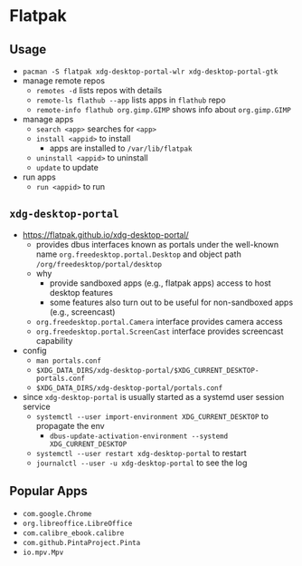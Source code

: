 Flatpak
=======

## Usage

- `pacman -S flatpak xdg-desktop-portal-wlr xdg-desktop-portal-gtk`
- manage remote repos
  - `remotes -d` lists repos with details
  - `remote-ls flathub --app` lists apps in `flathub` repo
  - `remote-info flathub org.gimp.GIMP` shows info about `org.gimp.GIMP`
- manage apps
  - `search <app>` searches for `<app>`
  - `install <appid>` to install
    - apps are installed to `/var/lib/flatpak`
  - `uninstall <appid>` to uninstall
  - `update` to update
- run apps
  - `run <appid>` to run

## `xdg-desktop-portal`

- <https://flatpak.github.io/xdg-desktop-portal/>
  - provides dbus interfaces known as portals under the well-known name
    `org.freedesktop.portal.Desktop` and object path
    `/org/freedesktop/portal/desktop`
  - why
    - provide sandboxed apps (e.g., flatpak apps) access to host desktop
      features
    - some features also turn out to be useful for non-sandboxed apps (e.g.,
      screencast)
  - `org.freedesktop.portal.Camera` interface provides camera access
  - `org.freedesktop.portal.ScreenCast` interface provides screencast
    capability
- config
  - `man portals.conf`
  - `$XDG_DATA_DIRS/xdg-desktop-portal/$XDG_CURRENT_DESKTOP-portals.conf`
  - `$XDG_DATA_DIRS/xdg-desktop-portal/portals.conf`
- since `xdg-desktop-portal` is usually started as a systemd user session
  service
  - `systemctl --user import-environment XDG_CURRENT_DESKTOP` to propagate the
    env
    - `dbus-update-activation-environment --systemd XDG_CURRENT_DESKTOP`
  - `systemctl --user restart xdg-desktop-portal` to restart
  - `journalctl --user -u xdg-desktop-portal` to see the log

## Popular Apps

- `com.google.Chrome`
- `org.libreoffice.LibreOffice`
- `com.calibre_ebook.calibre`
- `com.github.PintaProject.Pinta`
- `io.mpv.Mpv`
